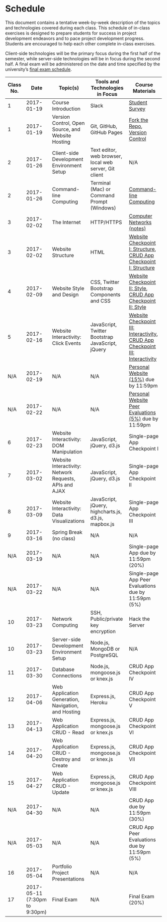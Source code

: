 # Schedule

This document contains a tentative week-by-week description of the topics and technologies covered during each class. This schedule of in-class exercises is designed to prepare students for success in project development endeavors and to pace project development progress. Students are encouraged to help each other complete in-class exercises.

Client-side technologies will be the primary focus during the first half of the semester, while server-side technologies will be in focus during the second half. A final exam will be administered on the date and time specified by the university’s [final exam schedule](http://www.southernct.edu/academics/Spring%202017%20TENTATIVE%20Final%20Exam%20Schedule%20Grid%201%2010%202017.pdf).

Class No. | Date | Topic(s) | Tools and Technologies in Focus | Course Materials
--- | --- | --- | --- | ---
1 | 2017-01-19 | Course Introduction | Slack | [Student Survey](https://goo.gl/forms/SuSZlzDWMxjTFA9j2)
1 | 2017-01-19 | Version Control, Open Source, and Website Hosting | Git, GitHub, GitHub Pages | [Fork the Repo](/exercises/open-source/exercise.md), [Version Control](/exercises/version-control/exercise.md)
2 | 2017-01-26 | Client-side Development Environment Setup | Text editor, web browser, local web server, Git client | N/A
2 | 2017-01-26 | Command-line Computing | Terminal (Mac) or Command Prompt (Windows) | [Command-line Computing](/exercises/command-line-computing/exercise.md)
3 | 2017-02-02 | The Internet | HTTP/HTTPS | [Computer Networks (notes)](/notes/computer-networks/notes.md)
3 | 2017-02-02 | Website Structure | HTML | [Website Checkpoint I: Structure](/projects/personal-website/checkpoints/structure/checkpoint.md), [CRUD App Checkpoint I: Structure](/projects/crud-application/checkpoints/structure/checkpoint.md)
4 | 2017-02-09 | Website Style and Design | CSS, Twitter Bootstrap Components and CSS | [Website Checkpoint II: Style](/projects/personal-website/checkpoints/style/checkpoint.md), [CRUD App Checkpoint II: Style](/projects/crud-application/checkpoints/style/checkpoint.md)
5 | 2017-02-16 | Website Interactivity: Click Events | JavaScript, Twitter Bootstrap JavaScript, jQuery | [Website Checkpoint III: Interactivity](/projects/personal-website/checkpoints/interactivity/checkpoint.md), [CRUD App Checkpoint III: Interactivity](/projects/crud-application/checkpoints/interactivity/checkpoint.md)
N/A | 2017-02-19 | N/A | N/A | [Personal Website (15%)](/projects/personal-website/project.md) due by 11:59pm
N/A | 2017-02-22 | N/A | N/A | [Personal Website Peer Evaluations (5%)](/projects/personal-website/peer-evaluation.md) due by 11:59pm
6 | 2017-02-23 | Website Interactivity: DOM Manipulation | JavaScript, jQuery, d3.js | Single-page App Checkpoint I
7 | 2017-03-02 | Website Interactivity: Network Requests, APIs and AJAX | JavaScript, jQuery, d3.js | Single-page App Checkpoint II
8 | 2017-03-09 | Website Interactivity: Data Visualizations | JavaScript, jQuery, highcharts.js, d3.js, mapbox.js | Single-page App Checkpoint III
9 | 2017-03-16 | Spring Break (no class) | N/A | N/A
N/A | 2017-03-19 | N/A | N/A | Single-page App due by 11:59pm (20%)
N/A | 2017-03-22 | N/A | N/A | Single-page App Peer Evaluations due by 11:59pm (5%)
10 | 2017-03-23 | Network Computing | SSH, Public/private key encryption | Hack the Server
10 | 2017-03-23 | Server-side Development Environment Setup | Node.js, MongoDB or PostgreSQL | N/A
11 | 2017-03-30 | Database Connections | Node.js, mongoose.js or knex.js | CRUD App Checkpoint IV
12 | 2017-04-06 | Web Application Generation, Navigation, and Hosting | Express.js, Heroku | CRUD App Checkpoint V
13 | 2017-04-13 | Web Application CRUD - Read | Express.js, mongoose.js or knex.js | CRUD App Checkpoint VI
14 | 2017-04-20 | Web Application CRUD - Destroy and Create | Express.js, mongoose.js or knex.js | CRUD App Checkpoint VII
15 | 2017-04-27 | Web Application CRUD - Update | Express.js, mongoose.js or knex.js | CRUD App Checkpoint VIII
N/A | 2017-04-30 | N/A | N/A | CRUD App due by 11:59pm (30%)
N/A | 2017-05-03 | N/A | N/A | CRUD App Peer Evaluations due by 11:59pm (5%)
16 | 2017-05-04 | Portfolio Project Presentations | N/A | N/A
17 | 2017-05-11 (7:30pm to 9:30pm) | Final Exam | N/A | Final Exam (20%)
